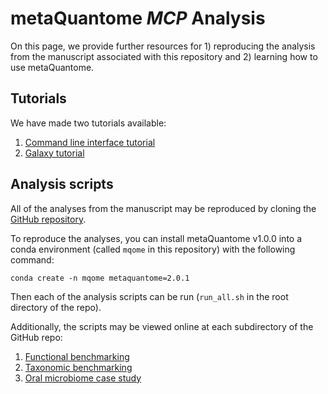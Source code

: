 # metaQuantome *MCP* Analysis

On this page, we provide further resources for 1) reproducing the analysis from the manuscript associated with this repository and 2) learning how to use metaQuantome.

## Tutorials

We have made two tutorials available:

1. [Command line interface tutorial](cli_tutorial/cli_tutorial.md)
2. [Galaxy tutorial](galaxy_tutorial/galaxy_tutorial.md)

## Analysis scripts

All of the analyses from the manuscript may be reproduced by cloning the [GitHub repository](https://github.com/galaxyproteomics/metaquantome_mcp_analysis).

To reproduce the analyses, you can install metaQuantome v1.0.0 into a conda environment (called `mqome` in this repository) with the following command:

```
conda create -n mqome metaquantome=2.0.1
```

Then each of the analysis scripts can be run (`run_all.sh` in the root directory of the repo).

Additionally, the scripts may be viewed online at each subdirectory of the GitHub repo:

1. [Functional benchmarking](https://github.com/galaxyproteomics/metaquantome_mcp_analysis/tree/master/functional_benchmarking)
2. [Taxonomic benchmarking](https://github.com/galaxyproteomics/metaquantome_mcp_analysis/tree/master/taxonomic_benchmarking)
3. [Oral microbiome case study](https://github.com/galaxyproteomics/metaquantome_mcp_analysis/tree/master/oral_microbiome_case_study)
